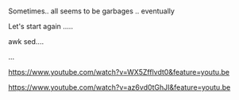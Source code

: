 #

Sometimes.. all seems to be garbages .. eventually

Let's start again
.....


awk sed....


...


https://www.youtube.com/watch?v=WX5Zfflvdt0&feature=youtu.be

https://www.youtube.com/watch?v=az6vd0tGhJI&feature=youtu.be
